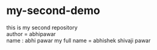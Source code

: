 # my-second-demo
this is my second repository
<br>
author = abhipawar
<br>
name : abhi pawar
my full name = abhishek shivaji pawar
